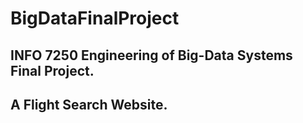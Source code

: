 # BigDataFinalProject
## INFO 7250 Engineering of Big-Data Systems Final Project. 
## A Flight Search Website.
